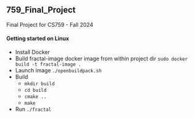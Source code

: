 ## 759_Final_Project
Final Project for CS759 - Fall 2024

#### Getting started on Linux
- Install Docker
- Build fractal-image docker image from within project dir
    `sudo docker build -t fractal-image .`
- Launch image
    `./openbuildpack.sh`
- Build
    - `mkdir build`
    - `cd build`
    - `cmake ..`
    - `make`
- Run
    `./fractal`
